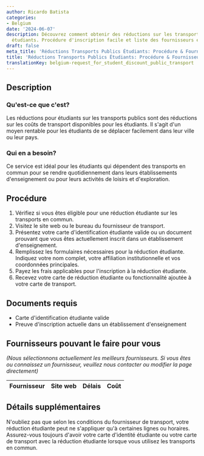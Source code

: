 ```yaml
---
author: Ricardo Batista
categories:
- Belgium
date: '2024-06-07'
description: Découvrez comment obtenir des réductions sur les transports publics pour
  étudiants. Procédure d'inscription facile et liste des fournisseurs en Belgique.
draft: false
meta_title: 'Réductions Transports Publics Étudiants: Procédure & Fournisseurs'
title: 'Réductions Transports Publics Étudiants: Procédure & Fournisseurs'
translationKey: belgium-request_for_student_discount_public_transport
---
```


## Description
### Qu'est-ce que c'est?
Les réductions pour étudiants sur les transports publics sont des réductions sur les coûts de transport disponibles pour les étudiants. Il s'agit d'un moyen rentable pour les étudiants de se déplacer facilement dans leur ville ou leur pays.

### Qui en a besoin?
Ce service est idéal pour les étudiants qui dépendent des transports en commun pour se rendre quotidiennement dans leurs établissements d'enseignement ou pour leurs activités de loisirs et d'exploration.

## Procédure

1. Vérifiez si vous êtes éligible pour une réduction étudiante sur les transports en commun.
2. Visitez le site web ou le bureau du fournisseur de transport.
3. Présentez votre carte d'identification étudiante valide ou un document prouvant que vous êtes actuellement inscrit dans un établissement d'enseignement.
4. Remplissez les formulaires nécessaires pour la réduction étudiante. Indiquez votre nom complet, votre affiliation institutionnelle et vos coordonnées principales.
5. Payez les frais applicables pour l'inscription à la réduction étudiante.
6. Recevez votre carte de réduction étudiante ou fonctionnalité ajoutée à votre carte de transport.

## Documents requis

- Carte d'identification étudiante valide
- Preuve d'inscription actuelle dans un établissement d'enseignement

## Fournisseurs pouvant le faire pour vous

_(Nous sélectionnons actuellement les meilleurs fournisseurs. Si vous êtes ou connaissez un fournisseur, veuillez nous contacter ou modifier la page directement)_

| Fournisseur     |     Site web    |     Délais       |       Coût       |
| --------------- | --------------- |  :-------------: | :-------------: |

## Détails supplémentaires
N'oubliez pas que selon les conditions du fournisseur de transport, votre réduction étudiante peut ne s'appliquer qu'à certaines lignes ou horaires. Assurez-vous toujours d'avoir votre carte d'identité étudiante ou votre carte de transport avec la réduction étudiante lorsque vous utilisez les transports en commun.